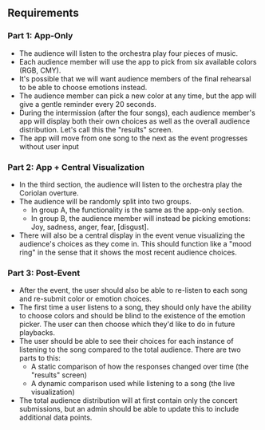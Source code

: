 ## Requirements

### Part 1: App-Only
* The audience will listen to the orchestra play four pieces of music.
* Each audience member will use the app to pick from six available colors (RGB, CMY).
* It's possible that we will want audience members of the final rehearsal to be able to choose emotions instead.
* The audience member can pick a new color at any time, but the app will give a gentle reminder every 20 seconds.
* During the intermission (after the four songs), each audience member's app will display both their own choices as well as the overall audience distribution. Let's call this the "results" screen.
* The app will move from one song to the next as the event progresses without user input

### Part 2: App + Central Visualization
* In the third section, the audience will listen to the orchestra play the Coriolan overture.
* The audience will be randomly split into two groups.
    * In group A, the functionality is the same as the app-only section.
    * In group B, the audience member will instead be picking emotions: Joy, sadness, anger, fear, [disgust].
* There will also be a central display in the event venue visualizing the audience's choices as they come in. This should function like a "mood ring" in the sense that it shows the most recent audience choices.

### Part 3: Post-Event
* After the event, the user should also be able to re-listen to each song and re-submit color or emotion choices.
* The first time a user listens to a song, they should only have the ability to choose colors and should be blind to the existence of the emotion picker. The user can then choose which they'd like to do in future playbacks.
* The user should be able to see their choices for each instance of listening to the song compared to the total audience. There are two parts to this:
    * A static comparison of how the responses changed over time (the "results" screen)
    * A dynamic comparison used while listening to a song (the live visualization)
* The total audience distribution will at first contain only the concert submissions, but an admin should be able to update this to include additional data points.